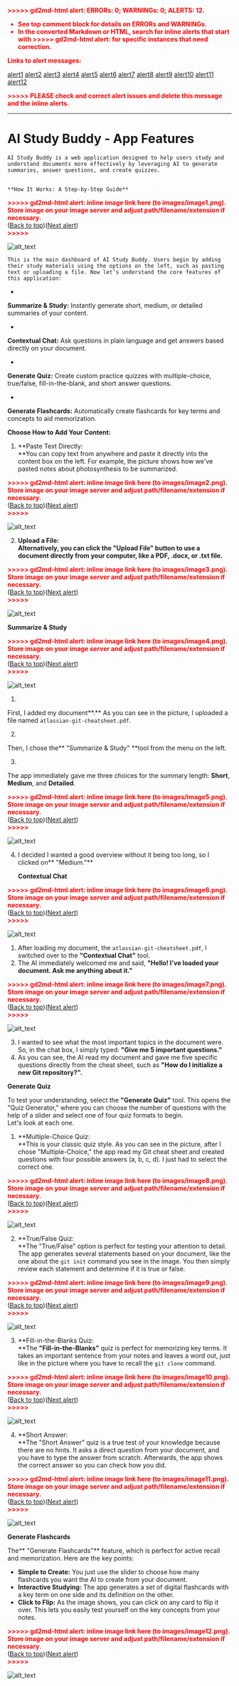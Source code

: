 <!-----

You have some errors, warnings, or alerts. If you are using reckless mode, turn it off to see useful information and inline alerts.
* ERRORs: 0
* WARNINGs: 0
* ALERTS: 12

Conversion time: 4.247 seconds.


Using this Markdown file:

1. Paste this output into your source file.
2. See the notes and action items below regarding this conversion run.
3. Check the rendered output (headings, lists, code blocks, tables) for proper
   formatting and use a linkchecker before you publish this page.

Conversion notes:

* Docs to Markdown version 1.0β44
* Tue Aug 12 2025 07:47:35 GMT-0700 (PDT)
* Source doc: Untitled document
* This document has images: check for >>>>>  gd2md-html alert:  inline image link in generated source and store images to your server. NOTE: Images in exported zip file from Google Docs may not appear in  the same order as they do in your doc. Please check the images!

----->


<p style="color: red; font-weight: bold">>>>>>  gd2md-html alert:  ERRORs: 0; WARNINGs: 0; ALERTS: 12.</p>
<ul style="color: red; font-weight: bold"><li>See top comment block for details on ERRORs and WARNINGs. <li>In the converted Markdown or HTML, search for inline alerts that start with >>>>>  gd2md-html alert:  for specific instances that need correction.</ul>

<p style="color: red; font-weight: bold">Links to alert messages:</p><a href="#gdcalert1">alert1</a>
<a href="#gdcalert2">alert2</a>
<a href="#gdcalert3">alert3</a>
<a href="#gdcalert4">alert4</a>
<a href="#gdcalert5">alert5</a>
<a href="#gdcalert6">alert6</a>
<a href="#gdcalert7">alert7</a>
<a href="#gdcalert8">alert8</a>
<a href="#gdcalert9">alert9</a>
<a href="#gdcalert10">alert10</a>
<a href="#gdcalert11">alert11</a>
<a href="#gdcalert12">alert12</a>

<p style="color: red; font-weight: bold">>>>>> PLEASE check and correct alert issues and delete this message and the inline alerts.<hr></p>



# **AI Study Buddy - App Features**


    AI Study Buddy is a web application designed to help users study and understand documents more effectively by leveraging AI to generate summaries, answer questions, and create quizzes.


## 
    **How It Works: A Step-by-Step Guide**



<p id="gdcalert1" ><span style="color: red; font-weight: bold">>>>>>  gd2md-html alert: inline image link here (to images/image1.png). Store image on your image server and adjust path/filename/extension if necessary. </span><br>(<a href="#">Back to top</a>)(<a href="#gdcalert2">Next alert</a>)<br><span style="color: red; font-weight: bold">>>>>> </span></p>


![alt_text](images/image1.png "image_tooltip")



    This is the main dashboard of AI Study Buddy. Users begin by adding their study materials using the options on the left, such as pasting text or uploading a file. Now let’s understand the core features of this application:



* 
**Summarize & Study:** Instantly generate short, medium, or detailed summaries of your content.


* 
**Contextual Chat:** Ask questions in plain language and get answers based directly on your document.


* 
**Generate Quiz:** Create custom practice quizzes with multiple-choice, true/false, fill-in-the-blank, and short answer questions.


* 
**Generate Flashcards:** Automatically create flashcards for key terms and concepts to aid memorization.

**Choose How to Add Your Content:**



1. **Paste Text Directly: \
**You can copy text from anywhere and paste it directly into the content box on the left. For example, the picture shows how we've pasted notes about photosynthesis to be summarized.



<p id="gdcalert2" ><span style="color: red; font-weight: bold">>>>>>  gd2md-html alert: inline image link here (to images/image2.png). Store image on your image server and adjust path/filename/extension if necessary. </span><br>(<a href="#">Back to top</a>)(<a href="#gdcalert3">Next alert</a>)<br><span style="color: red; font-weight: bold">>>>>> </span></p>


![alt_text](images/image2.png "image_tooltip")




2. **Upload a File: \
**Alternatively, you can click the "Upload File" button to use a document directly from your computer, like a PDF, .docx, or .txt file**.**

    

<p id="gdcalert3" ><span style="color: red; font-weight: bold">>>>>>  gd2md-html alert: inline image link here (to images/image3.png). Store image on your image server and adjust path/filename/extension if necessary. </span><br>(<a href="#">Back to top</a>)(<a href="#gdcalert4">Next alert</a>)<br><span style="color: red; font-weight: bold">>>>>> </span></p>


![alt_text](images/image3.png "image_tooltip")



**Summarize & Study**




<p id="gdcalert4" ><span style="color: red; font-weight: bold">>>>>>  gd2md-html alert: inline image link here (to images/image4.png). Store image on your image server and adjust path/filename/extension if necessary. </span><br>(<a href="#">Back to top</a>)(<a href="#gdcalert5">Next alert</a>)<br><span style="color: red; font-weight: bold">>>>>> </span></p>


![alt_text](images/image4.png "image_tooltip")





1. 
First, I added my document**.** As you can see in the picture, I uploaded a file named `atlassian-git-cheatsheet.pdf`.


2. 
Then, I chose the** "Summarize & Study" **tool from the menu on the left.


3. 
The app immediately gave me three choices for the summary length: **Short**, **Medium**, and **Detailed**.

    

<p id="gdcalert5" ><span style="color: red; font-weight: bold">>>>>>  gd2md-html alert: inline image link here (to images/image5.png). Store image on your image server and adjust path/filename/extension if necessary. </span><br>(<a href="#">Back to top</a>)(<a href="#gdcalert6">Next alert</a>)<br><span style="color: red; font-weight: bold">>>>>> </span></p>


![alt_text](images/image5.png "image_tooltip")




4. I decided I wanted a good overview without it being too long, so I clicked on** "Medium."**

    **Contextual Chat**




<p id="gdcalert6" ><span style="color: red; font-weight: bold">>>>>>  gd2md-html alert: inline image link here (to images/image6.png). Store image on your image server and adjust path/filename/extension if necessary. </span><br>(<a href="#">Back to top</a>)(<a href="#gdcalert7">Next alert</a>)<br><span style="color: red; font-weight: bold">>>>>> </span></p>


![alt_text](images/image6.png "image_tooltip")




1. After loading my document, the `atlassian-git-cheatsheet.pdf`, I switched over to the **"Contextual Chat"** tool.
2. The AI immediately welcomed me and said, **"Hello! I've loaded your document. Ask me anything about it."**

    

<p id="gdcalert7" ><span style="color: red; font-weight: bold">>>>>>  gd2md-html alert: inline image link here (to images/image7.png). Store image on your image server and adjust path/filename/extension if necessary. </span><br>(<a href="#">Back to top</a>)(<a href="#gdcalert8">Next alert</a>)<br><span style="color: red; font-weight: bold">>>>>> </span></p>


![alt_text](images/image7.png "image_tooltip")


3. I wanted to see what the most important topics in the document were. So, in the chat box, I simply typed: **"Give me 5 important questions."**
4. As you can see, the AI read my document and gave me five specific questions directly from the cheat sheet, such as **"How do I initialize a new Git repository?".**

**Generate Quiz**


To test your understanding, select the **"Generate Quiz"** tool. This opens the "Quiz Generator," where you can choose the number of questions with the help of a slider and select one of four quiz formats to begin. \
Let's look at each one.



1. **Multiple-Choice Quiz: \
**This is your classic quiz style. As you can see in the picture, after I chose "Multiple-Choice," the app read my Git cheat sheet and created questions with four possible answers (a, b, c, d). I just had to select the correct one.



<p id="gdcalert8" ><span style="color: red; font-weight: bold">>>>>>  gd2md-html alert: inline image link here (to images/image8.png). Store image on your image server and adjust path/filename/extension if necessary. </span><br>(<a href="#">Back to top</a>)(<a href="#gdcalert9">Next alert</a>)<br><span style="color: red; font-weight: bold">>>>>> </span></p>


![alt_text](images/image8.png "image_tooltip")


2. **True/False Quiz: \
**The "True/False" option is perfect for testing your attention to detail. The app generates several statements based on your document, like the one about the `git init` command you see in the image. You then simply review each statement and determine if it is true or false.



<p id="gdcalert9" ><span style="color: red; font-weight: bold">>>>>>  gd2md-html alert: inline image link here (to images/image9.png). Store image on your image server and adjust path/filename/extension if necessary. </span><br>(<a href="#">Back to top</a>)(<a href="#gdcalert10">Next alert</a>)<br><span style="color: red; font-weight: bold">>>>>> </span></p>


![alt_text](images/image9.png "image_tooltip")




3. **Fill-in-the-Blanks Quiz: \
**The **"Fill-in-the-Blanks"** quiz is perfect for memorizing key terms. It takes an important sentence from your notes and leaves a word out, just like in the picture where you have to recall the `git clone` command.



<p id="gdcalert10" ><span style="color: red; font-weight: bold">>>>>>  gd2md-html alert: inline image link here (to images/image10.png). Store image on your image server and adjust path/filename/extension if necessary. </span><br>(<a href="#">Back to top</a>)(<a href="#gdcalert11">Next alert</a>)<br><span style="color: red; font-weight: bold">>>>>> </span></p>


![alt_text](images/image10.png "image_tooltip")




4. **Short Answer: \
**The "Short Answer" quiz is a true test of your knowledge because there are no hints. It asks a direct question from your document, and you have to type the answer from scratch. Afterwards, the app shows the correct answer so you can check how you did.



<p id="gdcalert11" ><span style="color: red; font-weight: bold">>>>>>  gd2md-html alert: inline image link here (to images/image11.png). Store image on your image server and adjust path/filename/extension if necessary. </span><br>(<a href="#">Back to top</a>)(<a href="#gdcalert12">Next alert</a>)<br><span style="color: red; font-weight: bold">>>>>> </span></p>


![alt_text](images/image11.png "image_tooltip")


**Generate Flashcards**

The** "Generate Flashcards"** feature, which is perfect for active recall and memorization. Here are the key points:



* **Simple to Create:** You just use the slider to choose how many flashcards you want the AI to create from your document.
* **Interactive Studying:** The app generates a set of digital flashcards with a key term on one side and its definition on the other.
* **Click to Flip:** As the image shows, you can click on any card to flip it over. This lets you easily test yourself on the key concepts from your notes.



<p id="gdcalert12" ><span style="color: red; font-weight: bold">>>>>>  gd2md-html alert: inline image link here (to images/image12.png). Store image on your image server and adjust path/filename/extension if necessary. </span><br>(<a href="#">Back to top</a>)(<a href="#gdcalert13">Next alert</a>)<br><span style="color: red; font-weight: bold">>>>>> </span></p>


![alt_text](images/image12.png "image_tooltip")

